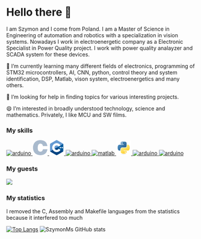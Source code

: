 # Hello there 👋

I am Szymon and I come from Poland. I am a Master of Science in Engineering of automation and robotics with a specialization in vision systems. Nowadays I work in electroenergetic company as a Electronic Specialist in Power Quality project. I work with power quality analayzer and SCADA system for these devices.

🌱 I’m currently learning many different fields of electronics, programming of STM32 microcontrollers, AI, CNN, python, control theory and system identification, DSP, Matlab, vison system, electroenergetics and many others.

🤔 I’m looking for help in finding topics for various interesting projects.

😄 I’m interested in broadly understood technology, science and mathematics. Privately, I like MCU and SW films.


### My skills


<p align="left"> <a href="https://www.arduino.cc/" target="_blank"> <img src="https://cdn.worldvectorlogo.com/logos/arduino-1.svg" alt="arduino" width="40" height="40"/> </a> <a href="https://www.cprogramming.com/" target="_blank"> <img src="https://raw.githubusercontent.com/devicons/devicon/master/icons/c/c-original.svg" alt="c" width="40" height="40"/> </a> <a href="https://www.w3schools.com/cpp/" target="_blank"> <img src="https://raw.githubusercontent.com/devicons/devicon/master/icons/cplusplus/cplusplus-original.svg" alt="cplusplus" width="40" height="40"/> </a> <a href="https://learn.microsoft.com/pl-pl/dotnet/csharp/" target="_blank"> <img src="https://cdn.worldvectorlogo.com/logos/c--4.svg" alt="arduino" width="40" height="40"/> </a><a href="https://www.mathworks.com/" target="_blank"> <img src="https://upload.wikimedia.org/wikipedia/commons/2/21/Matlab_Logo.png" alt="matlab" width="40" height="40"/> </a> <a href="https://www.python.org" target="_blank"> <img src="https://raw.githubusercontent.com/devicons/devicon/master/icons/python/python-original.svg" alt="python" width="40" height="40"/> </a> <a href="https://www.raspberrypi.org" target="_blank"> <img src="https://upload.wikimedia.org/wikipedia/en/c/cb/Raspberry_Pi_Logo.svg" alt="arduino" width="40" height="40"/> </a> <a href="https://www.st.com/en/evaluation-tools/stm32-nucleo-boards.html" target="_blank"> <img src="https://upload.wikimedia.org/wikipedia/commons/d/dd/STMicroelectronics.png" alt="arduino" width="40" height="40"/> </a> </p>

### My guests

![](https://komarev.com/ghpvc/?username=SzymonMs&color=blueviolet)




### My statistics  
 
I removed the C, Assembly and Makefile languages from the statistics because it interfered too much

[![Top Langs](https://github-readme-stats.vercel.app/api/top-langs/?username=SzymonMs&theme=chartreuse-dark&show_icons=true&hide=Assembly,c,Makefile)](https://github.com/SzymonMs)
![SzymonMs GitHub stats](https://github-readme-stats.vercel.app/api?username=SzymonMs&theme=dark&show_icons=true)

<!--


### My Certificates


<p align="center">
<img width="320" height="500" src="https://github.com/SzymonMs/Fish-Recognition/blob/main/jetson_1.png">
<img width="320" height="500" src="https://github.com/SzymonMs/Fish-Recognition/blob/main/Jetson_2.png">
<img width="320" height="500" src="https://github.com/SzymonMs/Matlab_Files/blob/main/Automation_elements/szkolenie.png">
 <p align="center">
<img width="320" height="240" src="https://github.com/SzymonMs/Matlab_Files/blob/main/Deep_Learning_Onramp/certificate.png">
<img width="320" height="240" src="https://github.com/SzymonMs/Matlab_Files/blob/main/Machine_Learning_Onramp/certificate.png">
<img width="320" height="240" src="https://github.com/SzymonMs/Matlab_Files/blob/main/Wireless_Communications_Onramp/certificate.png">
<img width="320" height="240" src="https://github.com/SzymonMs/Matlab_Files/blob/main/Optimization_Onramp/Certificate.png">
<img width="320" height="240" src="https://github.com/SzymonMs/Matlab_Files/blob/main/Optimization_Onramp/1.png">
<img width="320" height="240" src="https://github.com/SzymonMs/Matlab_Files/blob/main/Deep_Learning_Onramp/dlwm.png">
<img width="320" height="240" src="https://github.com/SzymonMs/Matlab_Files/blob/main/Deep_Learning_Onramp/symbolic_certfificate.png">


I removed the C, Assembly and Makefile languages from the statistics because it interfered too much

[![Top Langs](https://github-readme-stats.vercel.app/api/top-langs/?username=SzymonMs&theme=chartreuse-dark&show_icons=true&hide=Assembly,c,Makefile)](https://github.com/SzymonMs)
![SzymonMs GitHub stats](https://github-readme-stats.vercel.app/api?username=SzymonMs&theme=dark&show_icons=true)
https://github.com/SzymonMs/Matlab_Files/blob/main/Optimization_Onramp/Certificate.png
### My statistics
<!--


**SzymonMs/SzymonMs** is a ✨ _special_ ✨ repository because its `README.md` (this file) appears on your GitHub profile.
https://github.com/SzymonMs/Matlab_Files/blob/main/Wireless_Communications_Onramp/certificate.png

[![szymonMs github activity graph](https://activity-graph.herokuapp.com/graph?username=SzymonMs&theme=react-dark)](https://github.com/SzymonMs/github-readme-activity-graph)

Here are some ideas to get you started:

- 🔭 I’m currently working on ...
- 🌱 I’m currently learning ...
- 👯 I’m looking to collaborate on ...
- 🤔 I’m looking for help with ...
- 💬 Ask me about ...
- 📫 How to reach me: ...
- 😄 Pronouns: ...
- ⚡ Fun fact: ...
-->
